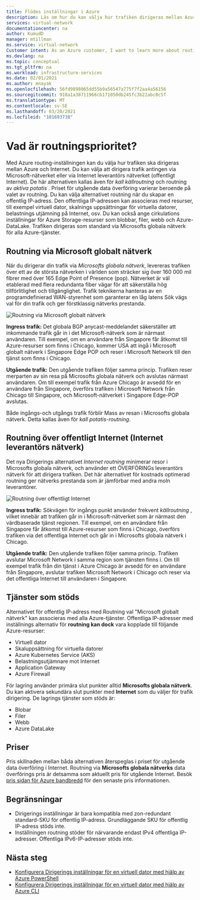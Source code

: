 ```yaml
---
title: Flödes inställningar i Azure
description: Läs om hur du kan välja hur trafiken dirigeras mellan Azure och Internet med cirkulations inställningar.
services: virtual-network
documentationcenter: na
author: KumudD
manager: mtillman
ms.service: virtual-network
Customer intent: As an Azure customer, I want to learn more about routing choices for my internet egress traffic.
ms.devlang: na
ms.topic: conceptual
ms.tgt_pltfrm: na
ms.workload: infrastructure-services
ms.date: 02/01/2021
ms.author: mnayak
ms.openlocfilehash: 56fd9898065dd55b9a56547a775f7f2aa4a56156
ms.sourcegitcommit: 910a1a38711966cb171050db245fc3b22abc8c5f
ms.translationtype: MT
ms.contentlocale: sv-SE
ms.lasthandoff: 03/20/2021
ms.locfileid: "101693738"
---
```

# <a name="what-is-routing-preference"></a>Vad är routningsprioritet?

Med Azure routing-inställningen kan du välja hur trafiken ska dirigeras mellan Azure och Internet. Du kan välja att dirigera trafik antingen via Microsoft-nätverket eller via Internet leverantörs nätverket (offentligt Internet). De här alternativen kallas även för *kall källroutning* och routning av *aktiva potatis* . Priset för utgående data överföring varierar beroende på valet av routning. Du kan välja alternativet routning när du skapar en offentlig IP-adress. Den offentliga IP-adressen kan associeras med resurser, till exempel virtuell dator, skalnings uppsättningar för virtuella datorer, belastnings utjämning på Internet, osv. Du kan också ange cirkulations inställningar för Azure Storage-resurser som blobbar, filer, webb och Azure-DataLake. Trafiken dirigeras som standard via Microsofts globala nätverk för alla Azure-tjänster.

## <a name="routing-via-microsoft-global-network"></a>Routning via Microsoft globalt nätverk

När du dirigerar din trafik via *Microsofts globala nätverk*, levereras trafiken över ett av de största nätverken i världen som sträcker sig över 160 000 mil fibrer med över 165 Edge Point of Presence (pop). Nätverket är väl etablerad med flera redundanta fiber vägar för att säkerställa hög tillförlitlighet och tillgänglighet. Trafik teknikerna hanteras av en programdefinierad WAN-styrenhet som garanterar en låg latens Sök vägs val för din trafik och ger förstklassig nätverks prestanda.

![Routning via Microsoft globalt nätverk](media/routing-preference-overview/route-via-microsoft-global-network.png)

**Ingress trafik:** Det globala BGP anycast-meddelandet säkerställer att inkommande trafik går in i det Microsoft-nätverk som är närmast användaren. Till exempel, om en användare från Singapore får åtkomst till Azure-resurser som finns i Chicago, kommer USA att ingå i Microsoft globalt nätverk i Singapore Edge POP och reser i Microsoft Network till den tjänst som finns i Chicago.

**Utgående trafik:** Den utgående trafiken följer samma princip. Trafiken reser merparten av sin resa på Microsofts globala nätverk och avslutas närmast användaren. Om till exempel trafik från Azure Chicago är avsedd för en användare från Singapore, överförs trafiken i Microsoft Network från Chicago till Singapore, och Microsoft-nätverket i Singapore Edge-POP avslutas.

Både ingångs-och utgångs trafik förblir Mass av resan i Microsofts globala nätverk. Detta kallas även för *kall potatis-routning*.


## <a name="routing-over-public-internet-isp-network"></a>Routning över offentligt Internet (Internet leverantörs nätverk)

Det nya Dirigerings alternativet *Internet routning* minimerar resor i Microsofts globala nätverk, och använder ett ÖVERFÖRINGs leverantörs nätverk för att dirigera trafiken. Det här alternativet för kostnads optimerad routning ger nätverks prestanda som är jämförbar med andra moln leverantörer.

![Routning över offentligt Internet](media/routing-preference-overview/route-via-isp-network.png)

**Ingress trafik:** Sökvägen för ingångs punkt använder frekvent *källroutning* , vilket innebär att trafiken går in i Microsoft-nätverket som är närmast den värdbaserade tjänst regionen. Till exempel, om en användare från Singapore får åtkomst till Azure-resurser som finns i Chicago, överförs trafiken via det offentliga Internet och går in i Microsofts globala nätverk i Chicago.

**Utgående trafik:** Den utgående trafiken följer samma princip. Trafiken avslutar Microsoft Network i samma region som tjänsten finns i. Om till exempel trafik från din tjänst i Azure Chicago är avsedd för en användare från Singapore, avslutar trafiken Microsoft Network i Chicago och reser via det offentliga Internet till användaren i Singapore.

## <a name="supported-services"></a>Tjänster som stöds

Alternativet för offentlig IP-adress med Routning val "Microsoft globalt nätverk" kan associeras med alla Azure-tjänster. Offentliga IP-adresser med inställnings alternativ för **routning kan dock** vara kopplade till följande Azure-resurser:

* Virtuell dator
* Skaluppsättning för virtuella datorer
* Azure Kubernetes Service (AKS)
* Belastningsutjämnare mot Internet
* Application Gateway
* Azure Firewall

För lagring använder primära slut punkter alltid **Microsofts globala nätverk**. Du kan aktivera sekundära slut punkter med **Internet** som du väljer för trafik dirigering. De lagrings tjänster som stöds är:

* Blobar
* Filer
* Webb
* Azure DataLake

## <a name="pricing"></a>Priser
Pris skillnaden mellan båda alternativen återspeglas i priset för utgående data överföring i Internet. Routning via **Microsofts globala nätverks** data överförings pris är detsamma som aktuellt pris för utgående Internet. Besök [pris sidan för Azure bandbredd](https://azure.microsoft.com/pricing/details/bandwidth/) för den senaste pris informationen.

## <a name="limitations"></a>Begränsningar


* Dirigerings inställningar är bara kompatibla med zon-redundant standard-SKU för offentlig IP-adress. Grundläggande SKU för offentlig IP-adress stöds inte.
* Inställningen routning stöder för närvarande endast IPv4 offentliga IP-adresser. Offentliga IPv6-IP-adresser stöds inte.


## <a name="next-steps"></a>Nästa steg

* [Konfigurera Dirigerings inställningar för en virtuell dator med hjälp av Azure PowerShell](configure-routing-preference-virtual-machine-powershell.md)
* [Konfigurera Dirigerings inställningar för en virtuell dator med hjälp av Azure CLI](configure-routing-preference-virtual-machine-cli.md)
